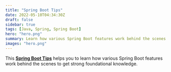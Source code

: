 ```yaml
---
title: "Spring Boot Tips"
date: 2022-05-10T04:34:30Z
draft: false
sidebar: true
tags: [Java, Spring, Spring Boot]
hero: "hero.png"
summary: Learn how various Spring Boot features work behind the scenes to get strong foundational knowledge.
images: "hero.png"
---
```


This **[Spring Boot Tips](https://www.youtube.com/watch?v=2dPon1G5S-M&list=PLuNxlOYbv61jFFX2ARQKnBgkMF6DvEEic)**
helps you to learn how various Spring Boot features work behind the scenes to get strong foundational knowledge.
